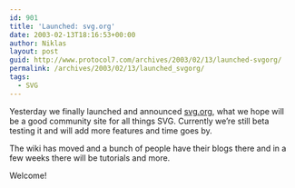 ```yaml
---
id: 901
title: 'Launched: svg.org'
date: 2003-02-13T18:16:53+00:00
author: Niklas
layout: post
guid: http://www.protocol7.com/archives/2003/02/13/launched-svgorg/
permalink: /archives/2003/02/13/launched_svgorg/
tags:
  - SVG
---
```

<div class='microid-640c9afd4fab525d2c5c0f0071d6059f5651339e'>
  <p>
    Yesterday we finally launched and announced <a href="http://www.svg.org">svg.org</a>, what we hope will be a good community site for all things SVG. Currently we&#8217;re still beta testing it and will add more features and time goes by.
  </p>
  
  <p>
    The wiki has moved and a bunch of people have their blogs there and in a few weeks there will be tutorials and more.
  </p>
  
  <p>
    Welcome!
  </p>
</div>